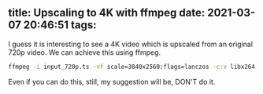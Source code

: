 title: Upscaling to 4K with ffmpeg
date: 2021-03-07 20:46:51
tags:
---

I guess it is interesting to see a 4K video which is upscaled from an original 720p video. We can achieve this using ffmpeg.

```bash
ffmpeg -i input_720p.ts -vf scale=3840x2560:flags=lanczos -c:v libx264 -preset slow -crf 21 output_4k.ts
```

Even if you can do this, still, my suggestion will be, DON'T do it.